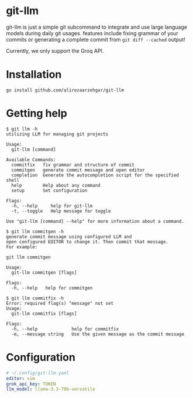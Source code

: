 # git-llm
git-llm is just a simple git subcommand to integrate and use large language models during daily git usages.
features include fixing grammar of your commits or generating a complete commit from `git diff --cached` output!

Currently, we only support the Groq API.

# Installation
```
go install github.com/alirezaarzehgar/git-llm
```

# Getting help
```text
$ git llm -h
utilizing LLM for managing git projects

Usage:
  git-llm [command]

Available Commands:
  commitfix   fix grammar and structure of commit
  commitgen   generate commit message and open editor
  completion  Generate the autocompletion script for the specified shell
  help        Help about any command
  setup       Set configuration

Flags:
  -h, --help     help for git-llm
  -t, --toggle   Help message for toggle

Use "git-llm [command] --help" for more information about a command.

$ git llm commitgen -h
generate commit message using configured LLM and
open configured EDITOR to change it. Then commit that message.
For example:

git llm commitgen

Usage:
  git-llm commitgen [flags]

Flags:
  -h, --help   help for commitgen

$ git llm commitfix -h
Error: required flag(s) "message" not set
Usage:
  git-llm commitfix [flags]

Flags:
  -h, --help             help for commitfix
  -m, --message string   Use the given message as the commit message
```

# Configuration
```yaml
# ~/.config/git-llm.yaml
editor: vim
grok_api_key: TOKEN
llm_model: llama-3.3-70b-versatile
```